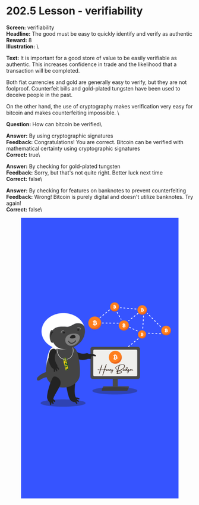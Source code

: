 # 202.5 Lesson - verifiability

**Screen:** verifiability\
**Headline:** The good must be easy to quickly identify and verify as authentic\
**Reward:** 8\
**Illustration:** \

**Text:** It is important for a good store of value to be easily verifiable as authentic. This increases confidence in trade and the likelihood that a transaction will be completed.

Both fiat currencies and gold are generally easy to verify, but they are not foolproof. Counterfeit bills and gold-plated tungsten have been used to deceive people in the past.

On the other hand, the use of cryptography makes verification very easy for bitcoin and makes counterfeiting impossible.
\

**Question:** How can bitcoin be verified\

**Answer:** By using cryptographic signatures\
**Feedback:** Congratulations! You are correct. Bitcoin can be verified with mathematical certainty using cryptographic signatures\
**Correct:** true\

**Answer:** By checking for gold-plated tungsten\
**Feedback:** Sorry, but that&#x27;s not quite right. Better luck next time\
**Correct:** false\

**Answer:** By checking for features on banknotes to prevent counterfeiting\
**Feedback:** Wrong! Bitcoin is purely digital and doesn&#x27;t utilize banknotes. Try again!\
**Correct:** false\


<figure><img src="../.gitbook/assets/202-05.png" alt=""><figcaption></figcaption></figure>

